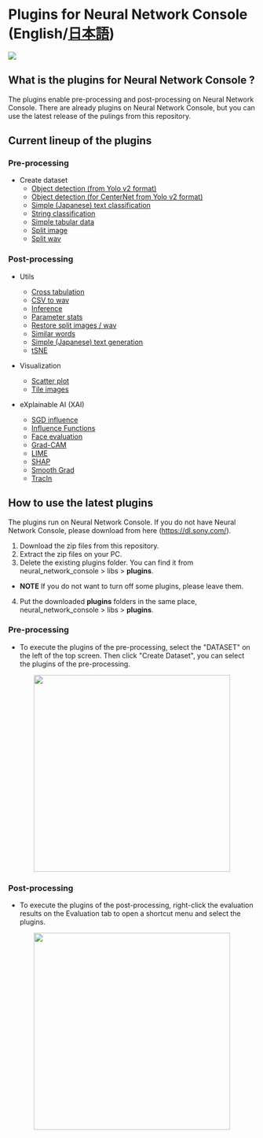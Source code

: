 # Plugins for Neural Network Console \(English/[日本語](README_ja.md)\)

![](./img/plugin.png)

## What is the plugins for Neural Network Console ?
The plugins enable pre-processing and post-processing on Neural Network Console. There are already plugins on Neural Network Console, but you can use the latest release of the pulings from this repository.


## Current lineup of the plugins
###  Pre-processing
* Create dataset
    * [Object detection (from Yolo v2 format)](./manuals/Pre_Process/Create_Dataset/ObjectDetection.rst)
    * [Object detection (for CenterNet from Yolo v2 format)](./manuals/Pre_Process/Create_Dataset/ObjectDetection_CenterNet.rst)
    * [Simple  (Japanese) text classification](./manuals/Pre_Process/Create_Dataset/SimpleTextClassification.rst)
    * [String classification](./manuals/Pre_Process/Create_Dataset/StringClassification.rst)
    * [Simple tabular data](./manuals/Pre_Process/Create_Dataset/SimpleTabularDataset.rst)
    * [Split image](./manuals/Pre_Process/Create_Dataset/SplitImage.rst)
    * [Split wav](./manuals/Pre_Process/Create_Dataset/SplitWav.rst)

###  Post-processing
* Utils
    * [Cross tabulation](./manuals/Post_Process/Utils/CrossTabulation.rst)
    * [CSV to wav](./manuals/Post_Process/Utils/CSVtoWAV.rst)
    * [Inference](./manuals/Post_Process/Utils/Inference.rst)
    * [Parameter stats](./manuals/Post_Process/Utils/ParameterStats.rst)
    * [Restore split images / wav](./manuals/Post_Process/Utils/RestoreSplitImageWav.rst)
    * [Similar words](./manuals/Post_Process/Utils/SimilarWords.rst)
    * [Simple (Japanese) text generation](./manuals/Post_Process/Utils/SimpleTextGeneration.rst)
    * [tSNE](./manuals/Post_Process/Utils/tSNE.rst)
    
* Visualization
    * [Scatter plot](./manuals/Post_Process/Visualization/ScatterPlot.rst)
    * [Tile images](./manuals/Post_Process/Visualization/TileImages.rst)

* eXplainable AI (XAI)
    * [SGD influence](./manuals/Post_Process/XAI/SGDInfluence.rst)
    * [Influence Functions](./manuals/Post_Process/XAI/InfluenceFunctions.rst)
    * [Face evaluation](./manuals/Post_Process/XAI/FaceEvaluation.rst)
    * [Grad-CAM](./manuals/Post_Process/XAI/GradCAM.rst)
    * [LIME](./manuals/Post_Process/XAI/LIME.rst)
    * [SHAP](./manuals/Post_Process/XAI/SHAP.rst)
    * [Smooth Grad](./manuals/Post_Process/XAI/SmoothGrad.rst)
    * [TracIn](./manuals/Post_Process/XAI/TracIn.rst)

## How to use the latest plugins
The plugins run on Neural Network Console. If you do not have Neural Network Console, please download from here (https://dl.sony.com/).
1. Download the zip files from this repository. 
2. Extract the zip files on your PC.
3. Delete the existing plugins folder. You can find it from neural_network_console > libs > **plugins**. 
* **NOTE** If you do not want to turn off some plugins, please leave them.

4. Put the downloaded **plugins** folders in the same place, neural_network_console > libs > **plugins**.  

###  Pre-processing
* To execute the plugins of the pre-processing, select the "DATASET" on the left of the top screen. Then  click "Create Dataset", you can select the plugins of the pre-processing.
<p align="center">
<img src="./img/Preprocessing.png" width="400px">  
</p>


### Post-processing
* To execute the plugins of the post-processing, right-click the evaluation results on the Evaluation tab to open a shortcut menu and select the plugins.
<p align="center">
<img src="./img/postprocessing.png" width="400px">  
</p>


